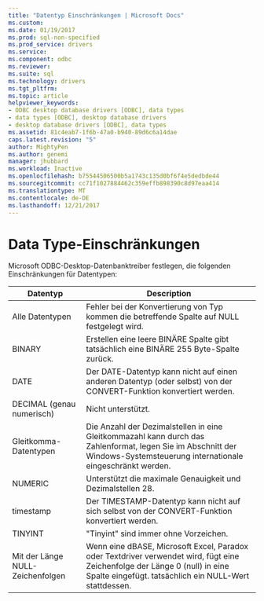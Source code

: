 ```yaml
---
title: "Datentyp Einschränkungen | Microsoft Docs"
ms.custom: 
ms.date: 01/19/2017
ms.prod: sql-non-specified
ms.prod_service: drivers
ms.service: 
ms.component: odbc
ms.reviewer: 
ms.suite: sql
ms.technology: drivers
ms.tgt_pltfrm: 
ms.topic: article
helpviewer_keywords:
- ODBC desktop database drivers [ODBC], data types
- data types [ODBC], desktop database drivers
- desktop database drivers [ODBC], data types
ms.assetid: 81c4eab7-1f6b-47a0-b940-89d6c6a14dae
caps.latest.revision: "5"
author: MightyPen
ms.author: genemi
manager: jhubbard
ms.workload: Inactive
ms.openlocfilehash: b75544506500b5a1743c135d0bf6f4e5dedbde44
ms.sourcegitcommit: cc71f1027884462c359effb898390c8d97eaa414
ms.translationtype: MT
ms.contentlocale: de-DE
ms.lasthandoff: 12/21/2017
---
```

# <a name="data-type-limitations"></a>Data Type-Einschränkungen
Microsoft ODBC-Desktop-Datenbanktreiber festlegen, die folgenden Einschränkungen für Datentypen:  
  
|Datentyp|Description|  
|---------------|-----------------|  
|Alle Datentypen|Fehler bei der Konvertierung von Typ kommen die betreffende Spalte auf NULL festgelegt wird.|  
|BINARY|Erstellen eine leere BINÄRE Spalte gibt tatsächlich eine BINÄRE 255 Byte-Spalte zurück.|  
|DATE|Der DATE-Datentyp kann nicht auf einen anderen Datentyp (oder selbst) von der CONVERT-Funktion konvertiert werden.|  
|DECIMAL (genau numerisch)|Nicht unterstützt.|  
|Gleitkomma-Datentypen|Die Anzahl der Dezimalstellen in eine Gleitkommazahl kann durch das Zahlenformat, legen Sie im Abschnitt der Windows-Systemsteuerung internationale eingeschränkt werden.|  
|NUMERIC|Unterstützt die maximale Genauigkeit und Dezimalstellen 28.|  
|timestamp|Der TIMESTAMP-Datentyp kann nicht auf sich selbst von der CONVERT-Funktion konvertiert werden.|  
|TINYINT|"Tinyint" sind immer ohne Vorzeichen.|  
|Mit der Länge NULL-Zeichenfolgen|Wenn eine dBASE, Microsoft Excel, Paradox oder Textdriver verwendet wird, fügt eine Zeichenfolge der Länge 0 (null) in eine Spalte eingefügt. tatsächlich ein NULL-Wert stattdessen.|
